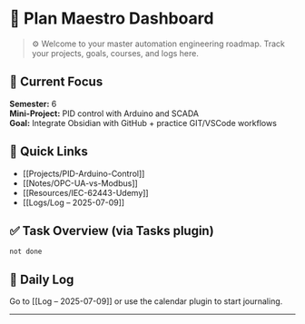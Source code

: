 # 📌 Plan Maestro Dashboard

> ⚙️ Welcome to your master automation engineering roadmap.
> Track your projects, goals, courses, and logs here.

## 🧭 Current Focus
**Semester:** 6  
**Mini-Project:** PID control with Arduino and SCADA  
**Goal:** Integrate Obsidian with GitHub + practice GIT/VSCode workflows

## 📂 Quick Links
- [[Projects/PID-Arduino-Control]]
- [[Notes/OPC-UA-vs-Modbus]]
- [[Resources/IEC-62443-Udemy]]
- [[Logs/Log – 2025-07-09]]

## ✅ Task Overview (via Tasks plugin)
```tasks
not done
```

## 📅 Daily Log
Go to [[Log – 2025-07-09]] or use the calendar plugin to start journaling.

---
